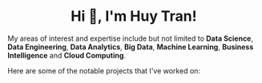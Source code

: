 <h1 align="center">Hi 👋, I'm Huy Tran!</h1>

My areas of interest and expertise include but not limited to **Data Science**, **Data Engineering**, **Data Analytics**, **Big Data**, **Machine Learning**,
**Business Intelligence** and **Cloud Computing**.

Here are some of the notable projects that I've worked on:

